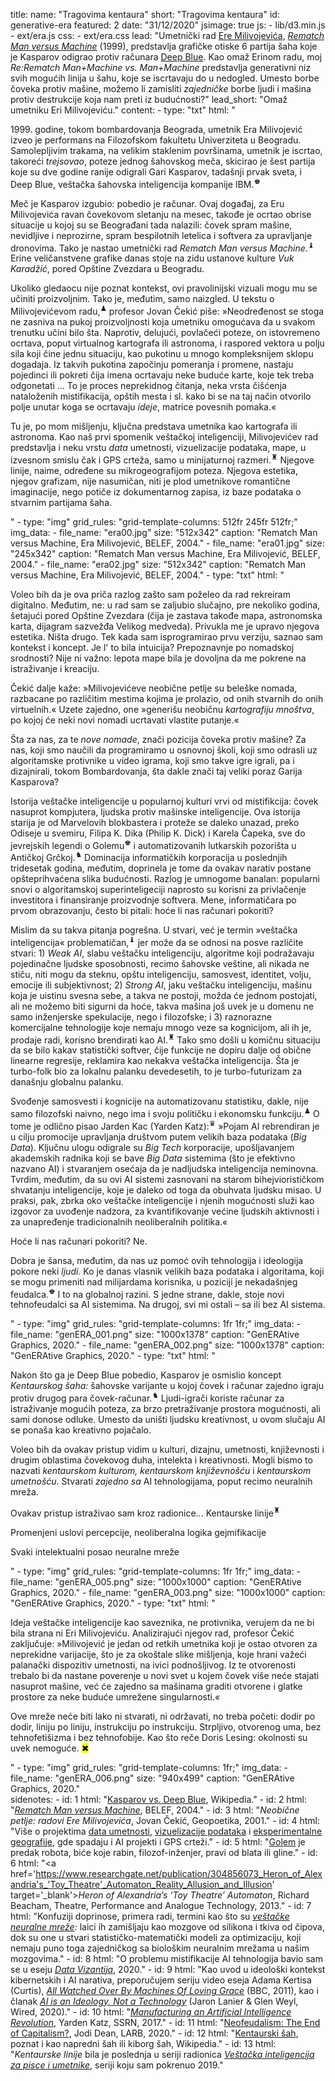 title: 
    name: "Tragovima kentaura"
    short: "Tragovima kentaura"
id: generative-era
featured: 2
date: "31/12/2020"
jsimage: true
js: 
    - lib/d3.min.js
    - ext/era.js
css: 
    - ext/era.css
lead: "Umetnički rad <a href='https://sr.wikipedia.org/wiki/%D0%95%D1%80%D0%B0_%D0%9C%D0%B8%D0%BB%D0%B8%D0%B2%D0%BE%D1%98%D0%B5%D0%B2%D0%B8%D1%9B' target='_blank'>Ere Milivojevića</a>, <em><a href='https://www.belef.rs/arhiva/2004/vizuelna/era_milivojevic.html' target='_blank'>Rematch Man versus Machine</a></em> (1999), predstavlja grafičke otiske 6 partija šaha koje je Kasparov odigrao protiv računara <a href='https://en.wikipedia.org/wiki/Deep_Blue_versus_Garry_Kasparov' target='_blank'>Deep Blue</a>. Kao omaž Erinom radu, moj <em>Re:Rematch Man+Machine vs. Man+Machine</em> predstavlja generativni niz svih mogućih linija u šahu, koje se iscrtavaju do u nedogled. Umesto borbe čoveka protiv mašine, možemo li zamisliti <em>zajedničke</em> borbe ljudi i mašina protiv destrukcije koja nam preti iz budućnosti?"
lead_short: "Omaž umetniku Eri Milivojeviću."
content:
    - type: "txt"
      html: "<p>1999. godine, tokom bombardovanja Beograda, umetnik Era Milivojević izveo je performans na Filozofskom fakultetu Univerziteta u Beogradu. Samolepljivim trakama, na velikim staklenim površinama, umetnik je iscrtao, takoreći <em>trejsovao</em>, poteze jednog šahovskog meča, skicirao je šest partija koje su dve godine ranije odigrali Gari Kasparov, tadašnji prvak sveta, i Deep Blue, veštačka šahovska inteligencija kompanije IBM.<sup id='s1'>♚</sup></p> 
      <p>Meč je Kasparov izgubio: pobedio je računar. Ovaj događaj, za Eru Milivojevića ravan čovekovom sletanju na mesec, takođe je ocrtao obrise situacije u kojoj su se Beograđani tada nalazili: čovek spram mašine, nevidljive i neprozirne, spram bespilotnih letelica i softvera za upravljanje dronovima. Tako je nastao umetnički rad <em>Rematch Man versus Machine</em>.<sup id='s2'>♝</sup> Erine veličanstvene grafike danas stoje na zidu ustanove kulture <em>Vuk Karadžić</em>, pored Opštine Zvezdara u Beogradu.</p>
      <p>Ukoliko gledaocu nije poznat kontekst, ovi pravolinijski vizuali mogu mu se učiniti proizvoljnim. Tako je, međutim, samo naizgled. U tekstu o Milivojevićevom radu,<sup id='s3'>♟</sup> profesor Jovan Čekić piše: »Neodređenost se stoga ne zasniva na pukoj proizvoljnosti koja umetniku omogućava da u svakom trenutku učini bilo šta. Naprotiv, delujući, povlačeći poteze, on istovremeno ocrtava, poput virtualnog kartografa ili astronoma, i raspored vektora u polju sila koji čine jednu situaciju, kao pukotinu u mnogo kompleksnijem sklopu dogadaja. Iz takvih pukotina započinju pomeranja i promene, nastaju pojedinci ili pokreti čija imena ocrtavaju neke buduće karte, koje tek treba odgonetati … To je proces neprekidnog čitanja, neka vrsta čišćenja nataloženih mistifikacija, opštih mesta i sl. kako bi se na taj način otvorilo polje unutar koga se ocrtavaju <em>ideje</em>, matrice povesnih pomaka.«
      <p>Tu je, po mom mišljenju, ključna predstava umetnika kao kartografa ili astronoma. Kao naš prvi spomenik veštačkoj inteligenciji, Milivojevićev rad predstavlja i neku vrstu <em>data</em> umetnosti, vizuelizacije podataka, mape, u izvesnom smislu čak i GPS crteža, samo u minijaturnoj razmeri.<sup id='s4'>♜</sup> Njegove linije, naime, određene su mikrogeografijom poteza. Njegova estetika, njegov grafizam, nije nasumičan, niti je plod umetnikove romantične imaginacije, nego potiče iz dokumentarnog zapisa, iz baze podataka o stvarnim partijama šaha.</p>"
    - type: "img"
      grid_rules: "grid-template-columns: 512fr 245fr 512fr;"
      img_data:
        - file_name: "era00.jpg"
          size: "512x342"
          caption: "Rematch Man versus Machine, Era Milivojević, BELEF, 2004."
        - file_name: "era01.jpg"
          size: "245x342"
          caption: "Rematch Man versus Machine, Era Milivojević, BELEF, 2004."
        - file_name: "era02.jpg"
          size: "512x342"
          caption: "Rematch Man versus Machine, Era Milivojević, BELEF, 2004."
    - type: "txt"
      html: "<p>Voleo bih da je ova priča razlog zašto sam poželeo da rad rekreiram digitalno. Međutim, ne: u rad sam se zaljubio slučajno, pre nekoliko godina, šetajući pored Opštine Zvezdara (čija je zastava takođe mapa, astronomska karta, dijagram sazvežđa Velikog medveda). Privukla me je upravo njegova estetika. Ništa drugo. Tek kada sam isprogramirao prvu verziju, saznao sam kontekst i koncept. Je l' to bila intuicija? Prepoznavnje po nomadskoj srodnosti? Nije ni važno: lepota mape bila je dovoljna da me pokrene na istraživanje i kreaciju.</p>
      <p>Čekić dalje kaže: »Milivojevićeve neobične petlje su beleške nomada, razbacane po različitim mestima kojima je prolazio, od onih stvarnih do onih virtuelnih.« Uzete zajedno, one »generišu neobičnu <em>kartografiju mnoštva</em>, po kojoj će neki novi nomadi ucrtavati vlastite putanje.«</p>
      <p>Šta za nas, za te <em>nove nomade</em>, znači pozicija čoveka protiv mašine? Za nas, koji smo naučili da programiramo u osnovnoj školi, koji smo odrasli uz algoritamske protivnike u video igrama, koji smo takve igre igrali, pa i dizajnirali, tokom Bombardovanja, šta dakle znači taj veliki poraz Garija Kasparova?</p>
      <p>Istorija veštačke inteligencije u popularnoj kulturi vrvi od mistifikcija: čovek nasuprot kompjutera, ljudska protiv mašinske inteligencije. Ova istorija starija je od Marvelovih blokbastera i proteže se daleko unazad, preko Odiseje u svemiru, Filipa K. Dika (Philip K. Dick) i Karela Čapeka, sve do jevrejskih legendi o Golemu<sup id='s5'>♚</sup> i automatizovanih lutkarskih pozorišta u Antičkoj Grčkoj.<sup id='s6'>♞</sup> Dominacija informatičkih korporacija u poslednjih tridesetak godina, međutim, doprinela je tome da ovakav narativ postane opšteprihvaćena slika budućnosti. Razlog je umnogome banalan: popularni snovi o algoritamskoj superinteligeciji naprosto su korisni za privlačenje investitora i finansiranje proizvodnje softvera. Mene, informatičara po prvom obrazovanju, često bi pitali: hoće li nas računari pokoriti?</p>
      <p>Mislim da su takva pitanja pogrešna. U stvari, već je termin »veštačka inteligencija« problematičan,<sup id='s7'>♝</sup> jer može da se odnosi na posve različite stvari: 1) <em>Weak AI</em>, slabu veštačku inteligenciju, algoritme koji podražavaju pojedinačne ljudske sposobnosti, recimo šahovske veštine, ali nikada ne stiču, niti mogu da steknu, opštu inteligenciju, samosvest, identitet, volju, emocije ili subjektivnost; 2) <em>Strong AI</em>, jaku veštačku inteligenciju, mašinu koja je uistinu svesna sebe, a takva ne postoji, možda će jednom postojati, ali ne možemo biti sigurni da hoće, takva mašina još uvek je u domenu ne samo inženjerske spekulacije, nego i filozofske; i 3) raznorazne komercijalne tehnologije koje nemaju mnogo veze sa kognicijom, ali ih je, prodaje radi, korisno brendirati kao AI.<sup id='s8'>♜</sup> Tako smo došli u komičnu situaciju da se bilo kakav statistički softver, čije funkcije ne dopiru dalje od obične linearne regresije, reklamira kao nekakva veštačka inteligencija. Šta je turbo-folk bio za lokalnu palanku devedesetih, to je turbo-futurizam za današnju globalnu palanku.</p>
      <p>Svođenje samosvesti i kognicije na automatizovanu statistiku, dakle, nije samo filozofski naivno, nego ima i svoju političku i ekonomsku funkciju.<sup id='s9'>♟</sup> O tome je odlično pisao Jarden Kac (Yarden Katz):<sup id='s10'>♛</sup> »Pojam AI rebrendiran je u cilju promocije upravljanja društvom putem velikih baza podataka (<em>Big Data</em>). Ključnu ulogu odigrale su <em>Big Tech</em> korporacije, upošljavanjem akademskih radnika koji se bave <em>Big Data</em> sistemima (što je efektivno nazvano AI) i stvaranjem osećaja da je nadljudska inteligencija neminovna. Tvrdim, međutim, da su ovi AI sistemi zasnovani na starom bihejviorističkom shvatanju inteligencije, koje je daleko od toga da obuhvata ljudsku misao. U praksi, pak, zbrka oko veštačke inteligencije i njenih mogućnosti služi kao izgovor za uvođenje nadzora, za kvantifikovanje većine ljudskih aktivnosti i za unapređenje tradicionalnih neoliberalnih politika.«</p>
      <p>Hoće li nas računari pokoriti? Ne.</p>
      <p>Dobra je šansa, međutim, da nas uz pomoć ovih tehnologija i ideologija pokore neki <em>ljudi</em>. Ko je danas vlasnik velikih baza podataka i algoritama, koji se mogu primeniti nad milijardama korisnika, u poziciji je nekadašnjeg feudalca.<sup id='s11'>♚</sup> I to na globalnoj razini. S jedne strane, dakle, stoje novi tehnofeudalci sa AI sistemima. Na drugoj, svi mi ostali – sa ili bez AI sistema.</p>"
    - type: "img"
      grid_rules: "grid-template-columns: 1fr 1fr;"
      img_data:
        - file_name: "genERA_001.png"
          size: "1000x1378"
          caption: "GenERAtive Graphics, 2020."
        - file_name: "genERA_002.png"
          size: "1000x1378"
          caption: "GenERAtive Graphics, 2020."
    - type: "txt"
      html: "<p>Nakon što ga je Deep Blue pobedio, Kasparov je osmislio koncept <em>Kentaurskog šaha:</em> šahovske varijante u kojoj čovek i računar zajedno igraju protiv drugog para čovek-računar.<sup id='s12'>♞</sup> Ljudi-igrači koriste računar za istraživanje mogućih poteza, za brzo pretraživanje prostora mogućnosti, ali sami donose odluke. Umesto da uništi ljudsku kreativnost, u ovom slučaju AI se ponaša kao kreativno pojačalo.</p>
      <p>Voleo bih da ovakav pristup vidim u kulturi, dizajnu, umetnosti, književnosti i drugim oblastima čovekovog duha, intelekta i kreativnosti. Mogli bismo to nazvati <em>kentaurskom kulturom, kentaurskom književnošću</em> i <em>kentaurskom umetnošću</em>. Stvarati <em>zajedno sa</em> AI tehnologijama, poput recimo neuralnih mreža.</p>
      <p>Ovakav pristup istraživao sam kroz radionice... Kentaurske linije<sup id='s13'>♜</sup></p>
      <p>Promenjeni uslovi percepcije, neoliberalna logika gejmifikacije</p>
      <p>Svaki intelektualni posao neuralne mreže</p>"
    - type: "img"
      grid_rules: "grid-template-columns: 1fr 1fr;"
      img_data:
        - file_name: "genERA_005.png"
          size: "1000x1000"
          caption: "GenERAtive Graphics, 2020."
        - file_name: "genERA_003.png"
          size: "1000x1000"
          caption: "GenERAtive Graphics, 2020."
    - type: "txt"
      html: "<p>Ideja veštačke inteligencije kao saveznika, ne protivnika, verujem da ne bi bila strana ni Eri Milivojeviću. Analizirajući njegov rad, profesor Čekić zaključuje: »Milivojević je jedan od retkih umetnika koji je ostao otvoren za neprekidne varijacije, što je za okoštale slike mišljenja, koje hrani važeći palanački dispozitiv umetnosti, na ivici podnošljivog. Iz te otvorenosti trebalo bi da nastane poverenje u novi svet u kojem čovek više neće stajati nasuprot mašine, već će zajedno sa mašinama graditi otvorene i glatke prostore za neke buduće umrežene singularnosti.«</p>
      <p>Ove mreže neće biti lako ni stvarati, ni održavati, no treba početi: dodir po dodir, liniju po liniju, instrukciju po instrukciju. Strpljivo, otvorenog uma, bez tehnofetišizma i bez tehnofobije. Kao što reče Doris Lesing: okolnosti su uvek nemoguće. <mark>✖</mark></p>"
    - type: "img"
      grid_rules: "grid-template-columns: 1fr;"
      img_data:
        - file_name: "genERA_006.png"
          size: "940x499"
          caption: "GenERAtive Graphics, 2020."        
sidenotes:
    - id: 1
      html: "<a href='https://en.wikipedia.org/wiki/Deep_Blue_versus_Garry_Kasparov' target='_blank'>Kasparov vs. Deep Blue</a>, Wikipedia."
    - id: 2
      html: "<em><a href='https://www.belef.rs/arhiva/2004/vizuelna/era_milivojevic.html' target='_blank'>Rematch Man versus Machine</a></em>,  BELEF, 2004."
    - id: 3
      html: "<em>Neobične petlje: radovi Ere Milivojevića</em>, Jovan Čekić, Geopoetika, 2001."
    - id: 4
      html: "Više o projektima <a href='/rad/projekti/category/data-art' target='_blank'>data umetnosti</a>, <a href='/rad/projekti/category/dataviz' target='_blank'>vizuelizacije podataka</a> i <a href='/rad/projekti/category/geography' target='_blank'>eksperimentalne geografije</a>, gde spadaju i AI projekti i GPS crteži."
    - id: 5
      html: "<a href='https://en.wikipedia.org/wiki/Golem' target='_blank'>Golem</a> je predak robota, biće koje rabin, filozof-inženjer, pravi od blata ili gline."
    - id: 6
      html: "<a href='https://www.researchgate.net/publication/304856073_Heron_of_Alexandria's_'Toy_Theatre'_Automaton_Reality_Allusion_and_Illusion' target='_blank'><em>Heron of Alexandria’s ‘Toy Theatre’ Automaton</em></a>, Richard Beacham, Theatre, Performance and Analogue Technology, 2013."
    - id: 7
      html: "Konfuziji doprinose, primera radi, termini kao što su <em><a href='https://en.wikipedia.org/wiki/Artificial_neural_network' target='_blank'>veštačke neuralne mreže</a>:</em> laici ih zamišljaju kao mozgove od silikona i tkiva od čipova, dok su one u stvari statističko-matematički modeli za optimizaciju, koji nemaju puno toga zajedničkog sa biološkim neuralnim mrežama u našim mozgovima."
    - id: 8
      html: "O problemu mistifikacije AI tehnologija bavio sam se u eseju <em><a href='/rad/sveska/data-empire' target='_blank'>Data Vizantija</a></em>, 2020."
    - id: 9
      html: "Kao uvod u ideološki kontekst kibernetskih i AI narativa, preporučujem seriju video eseja Adama Kertisa (Curtis), <em><a href='https://vimeo.com/groups/96331/videos/80799353' target='_blank'>All Watched Over By Machines Of Loving Grace</a></em> (BBC, 2011), kao i članak <a href='https://anatomyof.ai' target='_blank'><em>AI is an Ideology, Not a Technology</em></a> (Jaron Lanier & Glen Weyl, Wired, 2020)."
    - id: 10
      html: "<em><a href='https://papers.ssrn.com/sol3/papers.cfm?abstract_id=3078224' target='_blank'>Manufacturing an Artificial Intelligence Revolution</a></em>, Yarden Katz, SSRN, 2017."
    - id: 11
      html: "<a href='https://lareviewofbooks.org/article/neofeudalism-the-end-of-capitalism/' target='_blank'>Neofeudalism: The End of Capitalism?</a>, Jodi Dean, LARB, 2020."
    - id: 12
      html: "<a href='https://en.wikipedia.org/wiki/Advanced_chess' target='_blank'>Kentaurski šah</a>, poznat i kao napredni šah ili kiborg šah, Wikipedia."
    - id: 13
      html: "<em>Kentaurske linije</em> bila je poslednja u seriji radionica <em><a href='/rad/sveska/ai-art-workshop' target='_blank'>Veštačka inteligencija za pisce i umetnike</a></em>, seriji koju sam pokrenuo 2019."